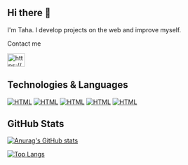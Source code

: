 ## Hi there 👋

I'm Taha. I develop projects on the web and improve myself.

Contact me

<a href="https://www.linkedin.com/in/taha-y%C4%B1ld%C4%B1r%C4%B1m/" target="blank"><img align="center" src="https://cdn.jsdelivr.net/npm/simple-icons@3.0.1/icons/linkedin.svg" alt="https://www.linkedin.com/in/taha-y%C4%B1ld%C4%B1r%C4%B1m/" height="30" width="40" /></a>


## Technologies & Languages

[![HTML](https://img.shields.io/badge/HTML5-E34F26?style=for-the-badge&logo=html5&logoColor=white)]() [![HTML](https://img.shields.io/badge/CSS3-1572B6?style=for-the-badge&logo=css3&logoColor=white)]() [![HTML](https://img.shields.io/badge/JavaScript-F7DF1E?style=for-the-badge&logo=javascript&logoColor=black)]() [![HTML](https://img.shields.io/badge/React-20232A?style=for-the-badge&logo=react&logoColor=61DAFB)]() [![HTML](https://img.shields.io/badge/Java-ED8B00?style=for-the-badge&logo=java&logoColor=white)]()


## GitHub Stats

[![Anurag's GitHub stats](https://github-readme-stats.vercel.app/api?username=thyldrm&hide=contribs,prs&show_icons=true&theme=merko&border_radius=25)](https://github.com/anuraghazra/github-readme-stats)

[![Top Langs](https://github-readme-stats.vercel.app/api/top-langs/?username=thyldrm&layout=compact&border_radius=25)](https://github.com/anuraghazra/github-readme-stats)
